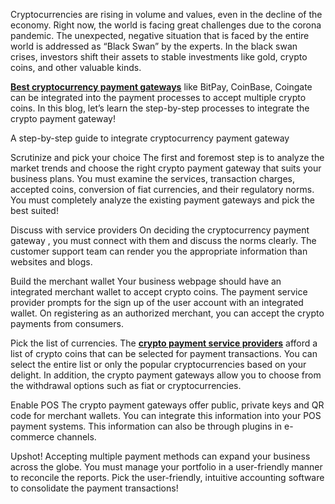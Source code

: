 Cryptocurrencies are rising in volume and values, even in the decline of the economy. Right now, the world is facing great challenges due to the corona pandemic. The unexpected, negative situation that is faced by the entire world is addressed as “Black Swan” by the experts. In the black swan crises, investors shift their assets to stable investments like gold, crypto coins, and other valuable kinds. 

[**Best cryptocurrency payment gateways**](https://blog.blockchainfirm.io/ultimate-guide-to-understand-crypto-payment-gateways-better/) like BitPay, CoinBase, Coingate can be integrated into the payment processes to accept multiple crypto coins. In this blog, let’s learn the step-by-step processes to integrate the crypto payment gateway!


A step-by-step guide to integrate cryptocurrency payment gateway

Scrutinize and pick your choice
The first and foremost step is to analyze the market trends and choose the right crypto payment gateway that suits your business plans. You must examine the services, transaction charges, accepted coins, conversion of fiat currencies, and their regulatory norms. You must completely analyze the existing payment gateways and pick the best suited!

Discuss with service providers
On deciding the cryptocurrency payment gateway , you must connect with them and discuss the norms clearly. The customer support team can render you the appropriate information than websites and blogs. 

Build the merchant wallet
Your business webpage should have an integrated merchant wallet to accept crypto coins. The payment service provider prompts for the sign up of the user account with an integrated wallet. On registering as an authorized merchant, you can accept the crypto payments from consumers. 

Pick the list of currencies.
The [**crypto payment service providers**](https://blog.blockchainfirm.io/ultimate-guide-to-understand-crypto-payment-gateways-better/) afford a list of crypto coins that can be selected for payment transactions. You can select the entire list or only the popular cryptocurrencies based on your delight. In addition, the crypto payment gateways allow you to choose from the withdrawal options such as fiat or cryptocurrencies.  

Enable POS
The crypto payment gateways offer public, private keys and QR code for merchant wallets. You can integrate this information into your POS payment systems. This information can also be through plugins in e-commerce channels. 

Upshot!
Accepting multiple payment methods can expand your business across the globe. You must manage your portfolio in a user-friendly manner to reconcile the reports. Pick the user-friendly, intuitive accounting software to consolidate the payment transactions!